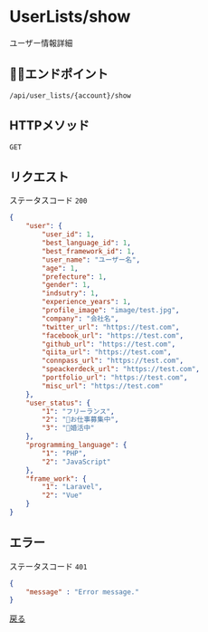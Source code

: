 # UserLists/show

ユーザー情報詳細

## エンドポイント

`/api/user_lists/{account}/show`

## HTTPメソッド

`GET`


## リクエスト

ステータスコード `200`

```json
{
    "user": {
        "user_id": 1,
        "best_language_id": 1,
        "best_framework_id": 1,
        "user_name": "ユーザー名",
        "age": 1,
        "prefecture": 1,
        "gender": 1,
        "indsutry": 1,
        "experience_years": 1,
        "profile_image": "image/test.jpg",
        "company": "会社名",
        "twitter_url": "https://test.com",
        "facebook_url": "https://test.com",
        "github_url": "https://test.com",
        "qiita_url": "https://test.com",
        "connpass_url": "https://test.com",
        "speackerdeck_url": "https://test.com",
        "portfolio_url": "https://test.com",
        "misc_url": "https://test.com"
    },
    "user_status": {
        "1": "フリーランス",
        "2": "お仕事募集中",
        "3": "婚活中"
    },
    "programming_language": {
        "1": "PHP",
        "2": "JavaScript"  
    },
    "frame_work": {
        "1": "Laravel",
        "2": "Vue"  
    }
}
```

## エラー

ステータスコード `401`

```json
{
    "message" : "Error message."
}
```

[戻る](../index.md)